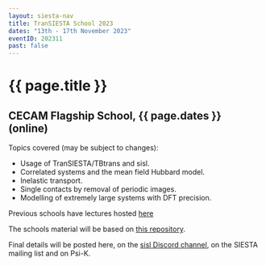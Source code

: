 ```yaml
---
layout: siesta-nav
title: TranSIESTA School 2023
dates: "13th - 17th November 2023"
eventID: 202311
past: false
---
```

# {{ page.title }}
## CECAM Flagship School, {{ page.dates }} (online)

Topics covered (may be subject to changes):

* Usage of TranSIESTA/TBtrans and sisl.
* Correlated systems and the mean field Hubbard model.
* Inelastic transport.
* Single contacts by removal of periodic images.
* Modelling of extremely large systems with DFT precision.

Previous schools have lectures hosted [here](https://www.youtube.com/channel/UCyi1DHDq2RGnN-Vaigq5lTA/videos?view=0&sort=da&flow=grid)

The schools material will be based on [this repository](https://github.com/zerothi/ts-tbt-sisl-tutorial).

Final details will be posted here, on the [sisl Discord channel](https://discord.gg/5XnFXFdkv2), on the SIESTA mailing list
and on Psi-K.
